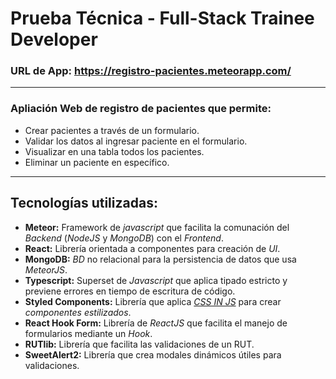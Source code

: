 # Prueba Técnica - Full-Stack Trainee Developer

### URL de App: https://registro-pacientes.meteorapp.com/

---

### Apliación Web de registro de pacientes que permite:
- Crear pacientes a través de un formulario.
- Validar los datos al ingresar paciente en el formulario.
- Visualizar en una tabla todos los pacientes.
- Eliminar un paciente en específico.

---

## Tecnologías utilizadas:
- __Meteor:__ Framework de _javascript_ que facilita la comunación del _Backend_ (_NodeJS_ y _MongoDB_) con el _Frontend_. 
- __React:__ Librería orientada a componentes para creación de _UI_.
- __MongoDB:__ _BD_ no relacional para la persistencia de datos que usa _MeteorJS_.
- __Typescript:__ Superset de _Javascript_ que aplica tipado estricto y previene errores en tiempo de escritura de código.
- __Styled Components:__ Librería que aplica _[CSS IN JS](https://en.wikipedia.org/wiki/CSS-in-JS)_ para crear _componentes estilizados_.
- __React Hook Form:__ Librería de _ReactJS_ que facilita el manejo de formularios mediante un _Hook_.
- __RUTlib:__ Librería que facilita las validaciones de  un RUT.
- __SweetAlert2:__ Librería que crea modales dinámicos útiles para validaciones.
